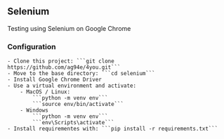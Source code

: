 ## Selenium

Testing using Selenium on Google Chrome

### Configuration
    - Clone this project: ```git clone https://github.com/ag94e/4you.git```
    - Move to the base directory: ```cd selenium```
    - Install Google Chrome Driver
    - Use a virtual environment and activate:
        - MacOS / Linux:
            ```python -m venv env```
            ```source env/bin/activate```
        - Windows
            ```python -m venv env```
            ```env\Scripts\activate```
    - Install requirementes with: ```pip install -r requirements.txt```
            